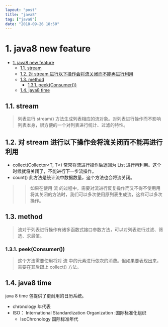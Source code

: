 ```yaml
---
layout: "post"
title: "java8"
tag: ["java8"]
date: "2018-09-26 18:50"
---
```


# 1. java8 new feature
<!-- TOC -->

- [1. java8 new feature](#1-java8-new-feature)
  - [1.1. stream](#11-stream)
  - [1.2. 对 stream 进行以下操作会将流关闭而不能再进行利用](#12-%e5%af%b9-stream-%e8%bf%9b%e8%a1%8c%e4%bb%a5%e4%b8%8b%e6%93%8d%e4%bd%9c%e4%bc%9a%e5%b0%86%e6%b5%81%e5%85%b3%e9%97%ad%e8%80%8c%e4%b8%8d%e8%83%bd%e5%86%8d%e8%bf%9b%e8%a1%8c%e5%88%a9%e7%94%a8)
  - [1.3. method](#13-method)
    - [1.3.1. peek(Consumer())](#131-peekconsumer)
  - [1.4. java8 time](#14-java8-time)

<!-- /TOC -->

## 1.1. stream

> 列表进行 stream() 方法生成列表相应的流对象。对列表进行操作而不影响列表本身，很方便的一个对列表进行统计、过滤的特性。

## 1.2. 对 stream 进行以下操作会将流关闭而不能再进行利用

- collect(Collector<T, T>) 常常将流进行操作后返回为 List<T> 进行再利用。这个时候就将关闭了，不能进行下一步流操作。
- count() 此方法是统计流中数据数量，这个方法也会将流关闭。

>> 如果在使用 流 的过程中，需要对流进行反复操作而又不得不使用用将其关闭的方法时，我们可以多次使用原列表生成流，这样可以多次操作。

## 1.3. method

> 流对于列表进行操作有诸多函数式接口参数方法，可以对列表进行过滤、筛选、求最值。

### 1.3.1. peek(Consumer())

> 这个方法需要使用将对 流 中的元素进行依次的消费。但如果要表现出来，需要在其后跟上 collect() 方法。

## 1.4. java8 time

java 8 time 包提供了更耐用的日历系统。

- chronology 年代表
- ISO： International Standardization Organization :国际标准化组织
    - IsoChronology 国际标准年代
